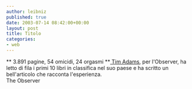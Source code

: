 ```yaml
---
author: leibniz
published: true
date: 2003-07-14 08:42:00+00:00
layout: post
title: Titolo
categories:
- web
---
```


 ** 3.891 pagine, 54 omicidi, 24 orgasmi
**[ Tim Adams](http://observer.guardian.co.uk/review/story/0,6903,996923,00.html), per l'Observer, ha letto di fila i primi 10 libri in classifica nel suo paese e ha scritto un bell'articolo che racconta l'esperienza.   
The Observer
